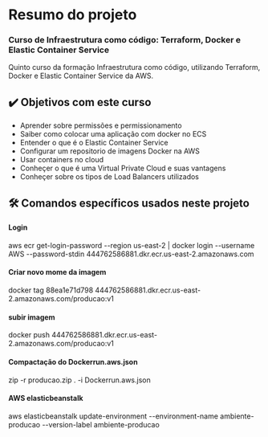 # Resumo do projeto

### Curso de Infraestrutura como código: Terraform, Docker e Elastic Container Service
Quinto curso da formação Infraestrutura como código, utilizando Terraform, Docker e Elastic Container Service da AWS.

## ✔️ Objetivos com este curso
- Aprender sobre permissões e permissionamento
- Saiber como colocar uma aplicação com docker no ECS
- Entender o que é o Elastic Container Service
- Configurar um repositorio de imagens Docker na AWS
- Usar containers no cloud
- Conheçer o que é uma Virtual Private Cloud e suas vantagens
- Conheçer sobre os tipos de Load Balancers utilizados

## 🛠️ Comandos específicos usados neste projeto

#### Login
aws ecr get-login-password --region us-east-2 | docker login --username AWS --password-stdin 444762586881.dkr.ecr.us-east-2.amazonaws.com

#### Criar novo mome da imagem
docker tag 88ea1e71d798 444762586881.dkr.ecr.us-east-2.amazonaws.com/producao:v1

#### subir imagem
docker push 444762586881.dkr.ecr.us-east-2.amazonaws.com/producao:v1

#### Compactação do Dockerrun.aws.json
zip -r producao.zip . -i Dockerrun.aws.json

#### AWS elasticbeanstalk
aws elasticbeanstalk update-environment --environment-name ambiente-producao --version-label ambiente-producao